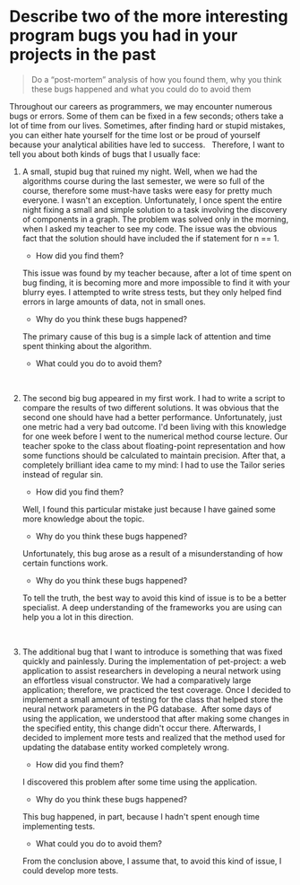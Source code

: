 # Describe two of the more interesting program bugs you had in your projects in the past

> Do a “post-mortem” analysis of how you found them, why you think these bugs happened and what you could do to avoid them


Throughout our careers as programmers, we may encounter numerous bugs or errors. Some of them can be fixed in a few seconds; others take a lot of time from our lives. Sometimes, after finding hard or stupid mistakes, you can either hate yourself for the time lost or be proud of yourself because your analytical abilities have led to success.
 
Therefore, I want to tell you about both kinds of bugs that I usually face:
 
1) A small, stupid bug that ruined my night. Well, when we had the algorithms course during the last semester, we were so full of the course, therefore some must-have tasks were easy for pretty much everyone. I wasn't an exception. Unfortunately, I once spent the entire night fixing a small and simple solution to a task involving the discovery of components in a graph. The problem was solved only in the morning, when I asked my teacher to see my code. The issue was the obvious fact that the solution should have included the if statement for n == 1. 

	- How did you find them?

	This issue was found by my teacher because, after a lot of time spent on bug finding, it is 	becoming more and more impossible to find it with your blurry eyes. I attempted to write 	stress tests, but they only helped find errors in large amounts of data, not in small ones.

	- Why do you think these bugs happened?

	The primary cause of this bug is a simple lack of attention and time spent thinking about the 	algorithm.

	- What could you do to avoid them?

 

2) The second big bug appeared in my first work. I had to write a script to compare the results of two different solutions. It was obvious that the second one should have had a better performance. Unfortunately, just one metric had a very bad outcome. I'd been living with this knowledge for one week before I went to the numerical method course lecture. Our teacher spoke to the class about floating-point representation and how some functions should be calculated to maintain precision. After that, a completely brilliant idea came to my mind: I had to use the Tailor series instead of regular sin.

	- How did you find them?

	Well, I found this particular mistake just because I have gained some more knowledge about 	the topic.

	- Why do you think these bugs happened?

	Unfortunately, this bug arose as a result of a misunderstanding of how certain functions 	work.

	- Why do you think these bugs happened?

	To tell the truth, the best way to avoid this kind of issue is to be a better specialist. A 	deep understanding of the frameworks you are using can help you a lot in this direction.

 

3) The additional bug that I want to introduce is something that was fixed quickly and painlessly. During the implementation of pet-project: a web application to assist researchers in developing a neural network using an effortless visual constructor. We had a comparatively large application; therefore, we practiced the test coverage. Once I decided to implement a small amount of testing for the class that helped store the neural network parameters in the PG database.  After some days of using the application, we understood that after making some changes in the specified entity, this change didn't occur there. Afterwards, I decided to implement more tests and realized that the method used for updating the database entity worked completely wrong.

	- How did you find them?

	I discovered this problem after some time using the application.

	- Why do you think these bugs happened?

	This bug happened, in part, because I hadn't spent enough time implementing tests.

	- What could you do to avoid them?

	From the conclusion above, I assume that, to avoid this kind of issue, I could develop more 	tests.
